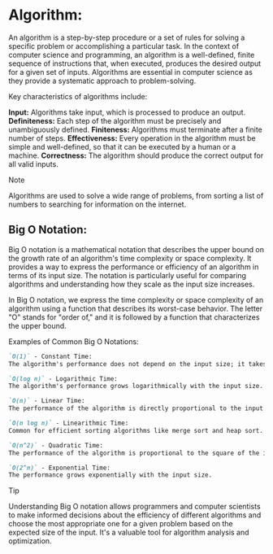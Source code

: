 # Algorithm:
An algorithm is a step-by-step procedure or a set of rules for solving a specific problem or accomplishing a particular task. In the context of computer science and programming, an algorithm is a well-defined, finite sequence of instructions that, when executed, produces the desired output for a given set of inputs. Algorithms are essential in computer science as they provide a systematic approach to problem-solving.

Key characteristics of algorithms include:

**Input:** Algorithms take input, which is processed to produce an output.
**Definiteness:** Each step of the algorithm must be precisely and unambiguously defined.
**Finiteness:** Algorithms must terminate after a finite number of steps.
**Effectiveness:** Every operation in the algorithm must be simple and well-defined, so that it can be executed by a human or a machine.
**Correctness:** The algorithm should produce the correct output for all valid inputs.

>[!Note]
>Algorithms are used to solve a wide range of problems, from sorting a list of numbers to searching for information on the internet.

## Big O Notation:
Big O notation is a mathematical notation that describes the upper bound on the growth rate of an algorithm's time complexity or space complexity. It provides a way to express the performance or efficiency of an algorithm in terms of its input size. The notation is particularly useful for comparing algorithms and understanding how they scale as the input size increases.

In Big O notation, we express the time complexity or space complexity of an algorithm using a function that describes its worst-case behavior. The letter "O" stands for "order of," and it is followed by a function that characterizes the upper bound.

Examples of Common Big O Notations:
```markdown
`O(1)` - Constant Time:
The algorithm's performance does not depend on the input size; it takes a constant amount of time.

`O(log n)` - Logarithmic Time:
The algorithm's performance grows logarithmically with the input size.

`O(n)` - Linear Time:
The performance of the algorithm is directly proportional to the input size.

`O(n log n)` - Linearithmic Time:
Common for efficient sorting algorithms like merge sort and heap sort.

`O(n^2)` - Quadratic Time:
The performance of the algorithm is proportional to the square of the input size.

`O(2^n)` - Exponential Time:
The performance grows exponentially with the input size.
```

>[!Tip]
>Understanding Big O notation allows programmers and computer scientists to make informed decisions about the efficiency of different algorithms and choose the most appropriate one for a given problem based on the expected size of the input.
>It's a valuable tool for algorithm analysis and optimization.

